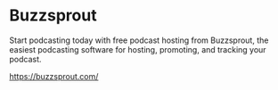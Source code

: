 # Buzzsprout
Start podcasting today with free podcast hosting from Buzzsprout, the easiest podcasting software for hosting, promoting, and tracking your podcast.

https://buzzsprout.com/

